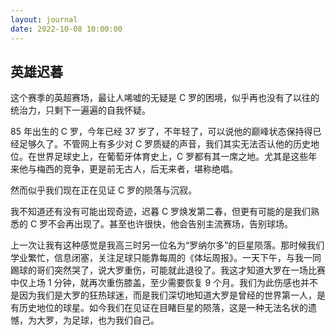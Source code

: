 ```yaml
---
layout: journal
date: 2022-10-08 10:00:00
---
```


## 英雄迟暮

这个赛季的英超赛场，最让人唏嘘的无疑是 C 罗的困境，似乎再也没有了以往的统治力，只剩下一遍遍的自我怀疑。

85 年出生的 C 罗，今年已经 37 岁了，不年轻了，可以说他的巅峰状态保持得已经足够久了。不管网上有多少对 C 罗质疑的声音，我们其实无法否认他的历史地位。在世界足球史上，在葡萄牙体育史上，C 罗都有其一席之地。尤其是这些年来他与梅西的竞争，更是前无古人，后无来者，堪称绝唱。

然而似乎我们现在正在见证 C 罗的陨落与沉寂。

我不知道还有没有可能出现奇迹，迟暮 C 罗焕发第二春，但更有可能的是我们熟悉的 C 罗不会再出现了。甚至也许很快，他会告别主流赛场，告别球场。

上一次让我有这种感觉是我高三时另一位名为“罗纳尔多”的巨星陨落。那时候我们学业繁忙，信息闭塞，关注足球只能靠每周的《体坛周报》。一天下午，与我一同踢球的哥们突然哭了，说大罗重伤，可能就此退役了。我这才知道大罗在一场比赛中仅上场 1 分钟，就再次重伤膝盖，至少需要恢复 9 个月。我们为此伤感也并不是因为我们是大罗的狂热球迷，而是我们深切地知道大罗是曾经的世界第一人，是有历史地位的球星。如今我们在见证在目睹巨星的陨落，这是一种无法名状的遗憾，为大罗，为足球，也为我们自己。
